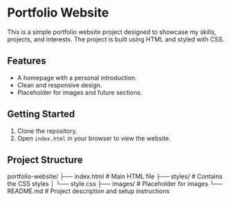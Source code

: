 # Portfolio Website

This is a simple portfolio website project designed to showcase my skills, projects, and interests. The project is built using HTML and styled with CSS. 

## Features

- A homepage with a personal introduction.
- Clean and responsive design.
- Placeholder for images and future sections.

## Getting Started

1. Clone the repository.
2. Open `index.html` in your browser to view the website.

## Project Structure

portfolio-website/ 
├── index.html # Main HTML file 
├── styles/ # Contains the CSS styles 
│ └── style.css 
├── images/ # Placeholder for images 
└── README.md # Project description and setup instructions